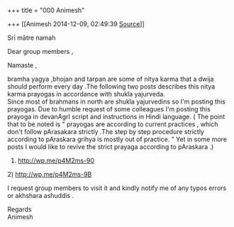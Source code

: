 +++
title = "000 Animesh"

+++
[[Animesh	2014-12-09, 02:49:39 [Source](https://groups.google.com/g/samskrita/c/MN2xlaoUGU4)]]



Srī mātre namah

Dear group members ,

Namaste ,

bramha yagya ,bhojan and tarpan are some of nitya karma that a dwija should perform every day .The following two posts describes this nitya karma prayogas in accordance with shukla yajurveda.  
Since most of brahmans in north are shukla yajurvedins so I'm posting this prayogas. Due to humble request of some colleagues I'm posting this prayoga in devanAgrI script and instructions in Hindi language. ( The point that to be noted is " prayogas are according to current practices , which don't follow pArasakara strictly .The step by step procedure strictly according to pAraskara grihya is mostly out of practice. " Yet in some more posts I would like to revive the strict prayaga according to pAraskara .)

  
1) <http://wp.me/p4M2ms-90>

2\) <http://wp.me/p4M2ms-9B>

  
I request group members to visit it and kindly notify me of any typos errors or akhshara ashuddis .

Regards  
Animesh  

